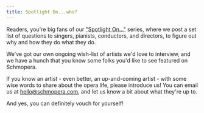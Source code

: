 ```yaml
---
title: Spotlight On...who?
---
```


Readers, you're big fans of our ["Spotlight On..."](/spotlight-on-stephanie-tritchew/) series, where we post a set list of questions to singers, pianists, conductors, and directors, to figure out why and how they do what they do.

We've got our own ongoing wish-list of artists we'd love to interview, and we have a hunch that you know some folks you'd like to see featured on Schmopera. 

If you know an artist - even better, an up-and-coming artist - with some wise words to share about the opera life, please introduce us! You can email us at [hello@schmopera.com](mailto:hello@schmopera.com), and let us know a bit about what they're up to.

And yes, you can definitely vouch for yourself!
